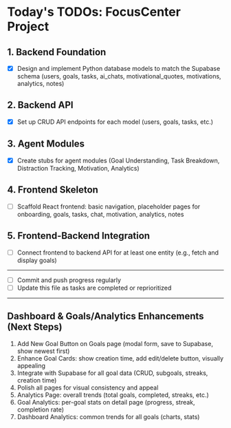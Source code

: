 # Today's TODOs: FocusCenter Project

## 1. Backend Foundation
- [x] Design and implement Python database models to match the Supabase schema (users, goals, tasks, ai_chats, motivational_quotes, motivations, analytics, notes)

## 2. Backend API
- [x] Set up CRUD API endpoints for each model (users, goals, tasks, etc.)

## 3. Agent Modules
- [x] Create stubs for agent modules (Goal Understanding, Task Breakdown, Distraction Tracking, Motivation, Analytics)

## 4. Frontend Skeleton
- [ ] Scaffold React frontend: basic navigation, placeholder pages for onboarding, goals, tasks, chat, motivation, analytics, notes

## 5. Frontend-Backend Integration
- [ ] Connect frontend to backend API for at least one entity (e.g., fetch and display goals)

---
- [ ] Commit and push progress regularly
- [ ] Update this file as tasks are completed or reprioritized 

---

## Dashboard & Goals/Analytics Enhancements (Next Steps)

1. Add New Goal Button on Goals page (modal form, save to Supabase, show newest first)
2. Enhance Goal Cards: show creation time, add edit/delete button, visually appealing
3. Integrate with Supabase for all goal data (CRUD, subgoals, streaks, creation time)
4. Polish all pages for visual consistency and appeal
5. Analytics Page: overall trends (total goals, completed, streaks, etc.)
6. Goal Analytics: per-goal stats on detail page (progress, streak, completion rate)
7. Dashboard Analytics: common trends for all goals (charts, stats) 
